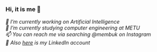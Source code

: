 ### Hi, it is me 👋
*🔭 I’m currently working on Artificial Intelligence*  
*🌱 I’m currently studying computer engineering at METU*  
*📫 You can reach me via searching @membuk on Instagram*  
*💬 Also [here](https://www.linkedin.com/in/mehmet-keke%C3%A7) is my LinkedIn account*

<!--
**membuk/membuk** is a ✨ _special_ ✨ repository because its `README.md` (this file) appears on your GitHub profile.

Here are some ideas to get you started:

- 🔭 I’m currently working on ...
- 🌱 I’m currently learning ...
- 👯 I’m looking to collaborate on ...
- 🤔 I’m looking for help with ...
- 💬 Ask me about ...
- 📫 How to reach me: ...
- 😄 Pronouns: ...
- ⚡ Fun fact: ...
-->
